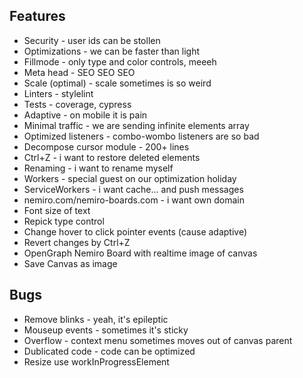 ## Features

* Security - user ids can be stollen
* Optimizations - we can be faster than light
* Fillmode - only type and color controls, meeeh
* Meta head - SEO SEO SEO
* Scale (optimal) - scale sometimes is so weird
* Linters - stylelint
* Tests - coverage, cypress
* Adaptive - on mobile it is pain
* Minimal traffic - we are sending infinite elements array
* Optimized listeners - combo-wombo listeners are so bad
* Decompose cursor module - 200+ lines
* Ctrl+Z - i want to restore deleted elements
* Renaming - i want to rename myself
* Workers - special guest on our optimization holiday
* ServiceWorkers - i want cache... and push messages
* nemiro.com/nemiro-boards.com - i want own domain
* Font size of text
* Repick type control
* Change hover to click pointer events (cause adaptive)
* Revert changes by Ctrl+Z
* OpenGraph Nemiro Board with realtime image of canvas
* Save Canvas as image

## Bugs

* Remove blinks - yeah, it's epileptic
* Mouseup events - sometimes it's sticky
* Overflow - context menu sometimes moves out of canvas parent
* Dublicated code - code can be optimized
* Resize use workInProgressElement

